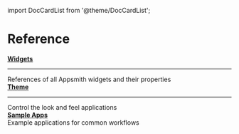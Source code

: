import DocCardList from '@theme/DocCardList';

# Reference

<div class="containerGridSampleApp">
  <div class="containerColumnSampleApp columnGrid column-one">
        <div class="containerCol">
            <a href="/reference/widgets"><strong>Widgets</strong></a>
        </div> <hr/>
        <div class="containerDescription">References of all Appsmith widgets and their properties</div>
    </div>
    <div class="containerColumnSampleApp columnGrid column-two">
        <div class="containerCol">
           <a href="/core-concepts/building-ui/designing-an-application/app-theming"><strong>Theme</strong></a>
        </div><hr/>
        <div class="containerDescription">Control the look and feel applications</div>
    </div>
</div>

<div class="containerGridSampleApp">
   <div class="containerColumnSampleApp columnGrid column-one">
    <div class="containerCol">
      </div> 
      <b><a href="/learning-and-resources/sample-apps">Sample Apps</a></b>
      <div class="containerDescription">
         Example applications for common workflows
      </div>
   </div>

   <div class=" columnGrid column-two"/>
</div>
